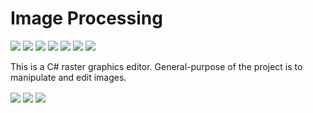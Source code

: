 # Image Processing

![](https://img.shields.io/badge/.NET%20Framework-4.7.2-blue)
![](https://img.shields.io/badge/C%23-7.3-green)
![](https://img.shields.io/badge/GUI%20-WinForms-blueviolet)
![](https://img.shields.io/badge/License-MIT-blue)
![](https://img.shields.io/badge/Visual%20Studio-2022-orange)
![](https://img.shields.io/badge/-OpenCV-green)
![](https://img.shields.io/badge/-ScottPlot-blueviolet)

This is a C# raster graphics editor.
General-purpose of the project is to manipulate and edit images.

<img align="center" src="Screenshot\Picture1.png"/>
<img align="center" src="Screenshot\Picture2.png"/>
<img align="center" src="Screenshot\Picture3.png"/>
